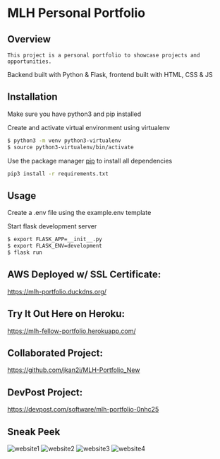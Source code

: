 # MLH Personal Portfolio

## Overview

`This project is a personal portfolio to showcase projects and opportunities. `

Backend built with Python & Flask, frontend built with HTML, CSS & JS

## Installation

Make sure you have python3 and pip installed

Create and activate virtual environment using virtualenv

```bash
$ python3 -m venv python3-virtualenv
$ source python3-virtualenv/bin/activate
```

Use the package manager [pip](https://pip.pypa.io/en/stable/) to install all dependencies

```bash
pip3 install -r requirements.txt
```

## Usage

Create a .env file using the example.env template

Start flask development server

```bash
$ export FLASK_APP=__init__.py
$ export FLASK_ENV=development
$ flask run
```

## AWS Deployed w/ SSL Certificate:

https://mlh-portfolio.duckdns.org/

## Try It Out Here on Heroku:

https://mlh-fellow-portfolio.herokuapp.com/


## Collaborated Project:

https://github.com/jkan2i/MLH-Portfolio_New

## DevPost Project:

https://devpost.com/software/mlh-portfolio-0nhc25

## Sneak Peek

![website1](https://user-images.githubusercontent.com/59037626/121733514-95767780-cac1-11eb-9fee-dfd539a05831.PNG)
![website2](https://user-images.githubusercontent.com/59037626/121733527-9a3b2b80-cac1-11eb-888f-bfe134c2624d.PNG)
![website3](https://user-images.githubusercontent.com/59037626/121733537-9d361c00-cac1-11eb-89c5-fbcae0a08b96.PNG)
![website4](https://user-images.githubusercontent.com/59037626/121733552-a1623980-cac1-11eb-941f-fa07fee1edca.PNG)
